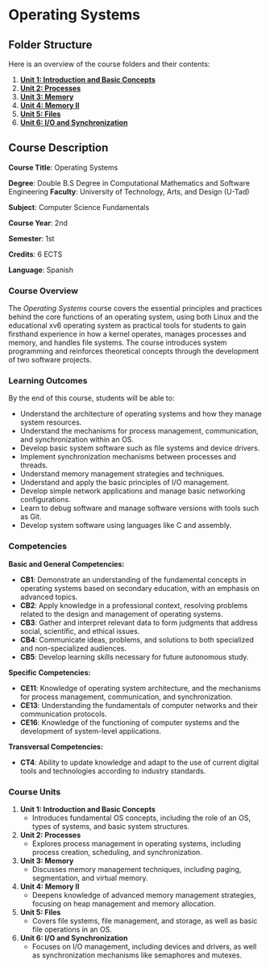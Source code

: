 # Operating Systems

## **Folder Structure**

Here is an overview of the course folders and their contents:

1. [**Unit 1: Introduction and Basic Concepts**](Unit_1/)
2. [**Unit 2: Processes**](Unit_2/)
3. [**Unit 3: Memory**](Unit_3/)
4. [**Unit 4: Memory II**](Unit_4/)
5. [**Unit 5: Files**](Unit_5/)
6. [**Unit 6: I/O and Synchronization**](Unit_6/)

## **Course Description**

**Course Title**: Operating Systems

**Degree**: Double B.S Degree in Computational Mathematics and Software Engineering **Faculty**: University of Technology, Arts, and Design (U-Tad)

**Subject**: Computer Science Fundamentals

**Course Year**: 2nd

**Semester**: 1st

**Credits**: 6 ECTS

**Language**: Spanish

### **Course Overview**

The *Operating Systems* course covers the essential principles and practices behind the core functions of an operating system, using both Linux and the educational xv6 operating system as practical tools for students to gain firsthand experience in how a kernel operates, manages processes and memory, and handles file systems. The course introduces system programming and reinforces theoretical concepts through the development of two software projects.

### **Learning Outcomes**

By the end of this course, students will be able to:

- Understand the architecture of operating systems and how they manage system resources.
- Understand the mechanisms for process management, communication, and synchronization within an OS.
- Develop basic system software such as file systems and device drivers.
- Implement synchronization mechanisms between processes and threads.
- Understand memory management strategies and techniques.
- Understand and apply the basic principles of I/O management.
- Develop simple network applications and manage basic networking configurations.
- Learn to debug software and manage software versions with tools such as Git.
- Develop system software using languages like C and assembly.

### **Competencies**

**Basic and General Competencies:**

- **CB1**: Demonstrate an understanding of the fundamental concepts in operating systems based on secondary education, with an emphasis on advanced topics.
- **CB2**: Apply knowledge in a professional context, resolving problems related to the design and management of operating systems.
- **CB3**: Gather and interpret relevant data to form judgments that address social, scientific, and ethical issues.
- **CB4**: Communicate ideas, problems, and solutions to both specialized and non-specialized audiences.
- **CB5**: Develop learning skills necessary for future autonomous study.

**Specific Competencies:**

- **CE11**: Knowledge of operating system architecture, and the mechanisms for process management, communication, and synchronization.
- **CE13**: Understanding the fundamentals of computer networks and their communication protocols.
- **CE16**: Knowledge of the functioning of computer systems and the development of system-level applications.

**Transversal Competencies:**

- **CT4**: Ability to update knowledge and adapt to the use of current digital tools and technologies according to industry standards.

### **Course Units**

1. **Unit 1: Introduction and Basic Concepts**
    - Introduces fundamental OS concepts, including the role of an OS, types of systems, and basic system structures.
2. **Unit 2: Processes**
    - Explores process management in operating systems, including process creation, scheduling, and synchronization.
3. **Unit 3: Memory**
    - Discusses memory management techniques, including paging, segmentation, and virtual memory.
4. **Unit 4: Memory II**
    - Deepens knowledge of advanced memory management strategies, focusing on heap management and memory allocation.
5. **Unit 5: Files**
    - Covers file systems, file management, and storage, as well as basic file operations in an OS.
6. **Unit 6: I/O and Synchronization**
    - Focuses on I/O management, including devices and drivers, as well as synchronization mechanisms like semaphores and mutexes.